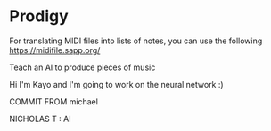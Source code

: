 # Prodigy 
For translating MIDI files into lists of notes, you can use the following
https://midifile.sapp.org/

Teach an AI to produce pieces of music

Hi I'm Kayo and I'm going to work on the neural network :)

COMMIT FROM michael

NICHOLAS T : AI
